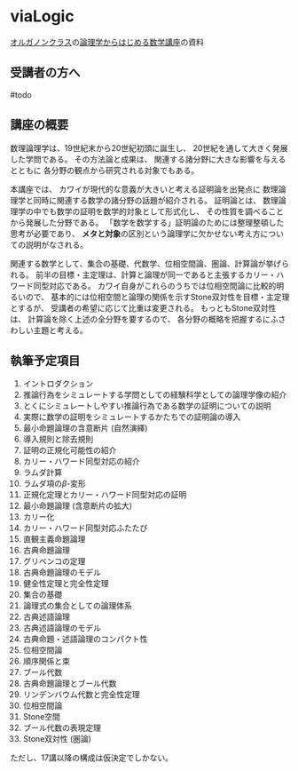 # viaLogic


[オルガノンクラス](http://www.quawai.kyoto/organon/)の[論理学からはじめる数学講座](http://www.quawai.kyoto/memo/?p=20190514130328_viaLogic)の資料

## 受講者の方へ

#todo

## 講座の概要

数理論理学は、19世紀末から20世紀初頭に誕生し、
20世紀を通して大きく発展した学問である。
その方法論と成果は、
関連する諸分野に大きな影響を与えるとともに
各分野の観点から研究される対象でもある。

本講座では、
カワイが現代的な意義が大きいと考える証明論を出発点に
数理論理学と同時に関連する数学の諸分野の話題が紹介される。
証明論とは、
数理論理学の中でも数学の証明を数学的対象として形式化し、
その性質を調べることから発展した分野である。
「数学を数学する」証明論のためには整理整頓した思考が必要であり、
**メタと対象**の区別という論理学に欠かせない考え方についての説明がなされる。

関連する数学として、集合の基礎、代数学、位相空間論、圏論、計算論が挙げられる。
前半の目標・主定理は、計算と論理が同一であると主張するカリー・ハワード同型対応である。
カワイ自身がこれらのうちでは位相空間論に比較的明るいので、
基本的には位相空間と論理の関係を示すStone双対性を目標・主定理とするが、
受講者の希望に応じて比重は変更される。
もっともStone双対性は、
計算論を除く上述の全分野を要するので、
各分野の概略を把握するにふさわしい主題と考える。



## 執筆予定項目

1. イントロダクション
 1. 推論行為をシミュレートする学問としての経験科学としての論理学像の紹介
 1. とくにシミュレートしやすい推論行為である数学の証明についての説明
 1. 実際に数学の証明をシミュレートするかたちでの証明論の導入
1. 最小命題論理の含意断片 (自然演繹)
 1. 導入規則と除去規則
1. 証明の正規化可能性の紹介
1. カリー・ハワード同型対応の紹介
1. ラムダ計算
1. ラムダ項の$\beta$-変形
1. 正規化定理とカリー・ハワード同型対応の証明
1. 最小命題論理 (含意断片の拡大) 
1. カリー化
1. カリー・ハワード同型対応ふたたび
1. 直観主義命題論理
1. 古典命題論理
1. グリベンコの定理
1. 古典命題論理のモデル
1. 健全性定理と完全性定理
1. 集合の基礎
1. 論理式の集合としての論理体系
1. 古典述語論理
1. 古典述語論理のモデル
1. 古典命題・述語論理のコンパクト性
1. 位相空間論
1. 順序関係と束
1. ブール代数
1. 古典命題論理とブール代数
1. リンデンバウム代数と完全性定理
1. 位相空間論
1. Stone空間
1. ブール代数の表現定理
1. Stone双対性 (圏論)


ただし、17講以降の構成は仮決定でしかない。
